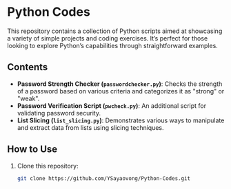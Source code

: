 # Python Codes

This repository contains a collection of Python scripts aimed at showcasing a variety of simple projects and coding exercises. It’s perfect for those looking to explore Python’s capabilities through straightforward examples.

## Contents

- **Password Strength Checker (`passwordchecker.py`)**: Checks the strength of a password based on various criteria and categorizes it as "strong" or "weak".
- **Password Verification Script (`pwcheck.py`)**: An additional script for validating password security.
- **List Slicing (`list_slicing.py`)**: Demonstrates various ways to manipulate and extract data from lists using slicing techniques.

## How to Use

1. Clone this repository:
   ```bash
   git clone https://github.com/YSayaovong/Python-Codes.git

